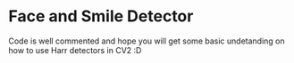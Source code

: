 # Face and Smile Detector


Code is well commented and hope you will get some basic undetanding on how to use Harr detectors in CV2 :D
